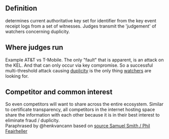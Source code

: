 ## Definition
determines current authoritative key set for identifier from the key event receipt logs from a set of witnesses. Judges transmit the 'judgement' of watchers concerning duplicity.

## Where judges run
Example AT&T vs T-Mobile. The only "fault" that is apparent, is an attack on the KEL. And that can only occur via key compromise. So a successful multi-threshold attack causing [duplicity](duplicity) is the only thing [watchers](watcher) are looking for. 

## Competitor and common interest
So even competitors will want to share across the entire ecosystem. Similar to certificate transparency, all competitors in the internet hosting space share the information with each other because it is in their best interest to eliminate fraud / duplicity.\
Paraphrased by @henkvancann based on [source Samuel Smith / Phil Feairheller](https://hackmd.io/-soUScAqQEaSw5MJ71899w?view#2022-09-06)

